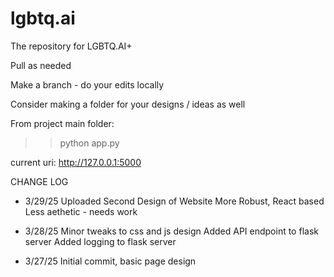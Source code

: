 # lgbtq.ai
The repository for LGBTQ.AI+ 

Pull as needed

Make a branch - do your edits locally

Consider making a folder for your designs / ideas as well

From project main folder:

>>python app.py

current uri: http://127.0.0.1:5000

CHANGE LOG

- 3/29/25
Uploaded Second Design of Website
More Robust, React based
Less aethetic - needs work

- 3/28/25
Minor tweaks to css and js design
Added API endpoint to flask server
Added logging to flask server

- 3/27/25
Initial commit, basic page design
